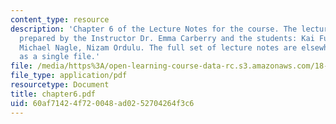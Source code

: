 ```yaml
---
content_type: resource
description: 'Chapter 6 of the Lecture Notes for the course. The lecture notes were
  prepared by the Instructor Dr. Emma Carberry and the students: Kai Fung, David Glasser,
  Michael Nagle, Nizam Ordulu. The full set of lecture notes are elsewhere available
  as a single file.'
file: /media/https%3A/open-learning-course-data-rc.s3.amazonaws.com/18-994-seminar-in-geometry-fall-2004/60af71424f720048ad0252704264f3c6_chapter6.pdf
file_type: application/pdf
resourcetype: Document
title: chapter6.pdf
uid: 60af7142-4f72-0048-ad02-52704264f3c6
---
```

